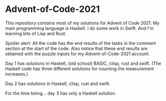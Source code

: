 # Advent-of-Code-2021

This repository contains most of my solutions for Advent of Code 2021.
My main programming language is Haskell. I do some work in Swift. And I'm learning bits of Lisp and Rust.

Spoiler alert: All the code has the end results of the tasks in the comment section at the start of the code.
Also notice that these end results are obtained with the puzzle inputs for my Advent-of-Code-2021 account.


Day 1 has solutions in Haskell, (old school) BASIC, clisp, rust and swift.
(The Haskell code has three different solutions for counting the measurement increases.) 

Day 2 has solutions in Haskell, clisp, rust and swift.

For the time being... day 3 has only a Haskell solution.
